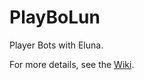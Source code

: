 PlayBoLun
=========

Player Bots with Eluna.

For more details, see the <A HREF="https://github.com/saisso/playbolun/wiki">Wiki</a>.
